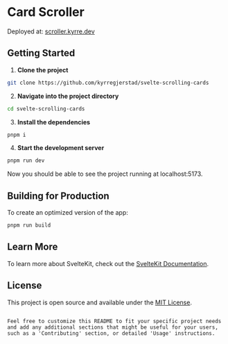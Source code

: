 # Card Scroller

Deployed at: [scroller.kyrre.dev](https://scroller.kyrre.dev)

## Getting Started

1. **Clone the project**

```bash
git clone https://github.com/kyrregjerstad/svelte-scrolling-cards
```

2. **Navigate into the project directory**

```bash
cd svelte-scrolling-cards
```

3. **Install the dependencies**

```bash
pnpm i
```

4. **Start the development server**

```bash
pnpm run dev
```

Now you should be able to see the project running at localhost:5173.

## Building for Production

To create an optimized version of the app:

```bash
pnpm run build
```

## Learn More

To learn more about SvelteKit, check out the [SvelteKit Documentation](https://kit.svelte.dev/docs).

## License

This project is open source and available under the [MIT License](LICENSE).

```

Feel free to customize this README to fit your specific project needs and add any additional sections that might be useful for your users, such as a 'Contributing' section, or detailed 'Usage' instructions.
```
